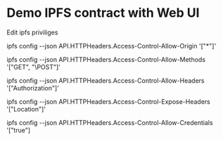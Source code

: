 # Demo IPFS contract with Web UI

Edit ipfs priviliges

ipfs config --json API.HTTPHeaders.Access-Control-Allow-Origin '[\"*\"]'

ipfs config --json API.HTTPHeaders.Access-Control-Allow-Methods '[\"GET\", "\POST\"]'

ipfs config --json API.HTTPHeaders.Access-Control-Allow-Headers '[\"Authorization\"]'

ipfs config --json API.HTTPHeaders.Access-Control-Expose-Headers '[\"Location\"]'

ipfs config --json API.HTTPHeaders.Access-Control-Allow-Credentials '[\"true\"]

